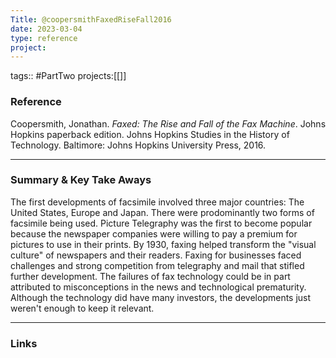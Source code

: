 ```yaml
---
Title: @coopersmithFaxedRiseFall2016
date: 2023-03-04
type: reference
project:
---
```


tags:: #PartTwo 
projects:[[]]

### Reference 

Coopersmith, Jonathan. _Faxed: The Rise and Fall of the Fax Machine_. Johns Hopkins paperback edition. Johns Hopkins Studies in the History of Technology. Baltimore: Johns Hopkins University Press, 2016.

---

### Summary & Key Take Aways

The first developments of facsimile involved three major countries: The United States, Europe and Japan. There were prodominantly two forms of facsimile being used. Picture Telegraphy was the first to become popular because the newspaper companies were willing to pay a premium for pictures to use in their prints. By 1930, faxing helped transform the "visual culture" of newspapers and their readers. Faxing for businesses faced challenges and strong competition from telegraphy and mail that stifled further development. The failures of fax technology could be in part attributed to misconceptions in the news and technological prematurity. Although the technology did have many investors, the developments just weren't enough to keep it relevant.

--- 

### Links
